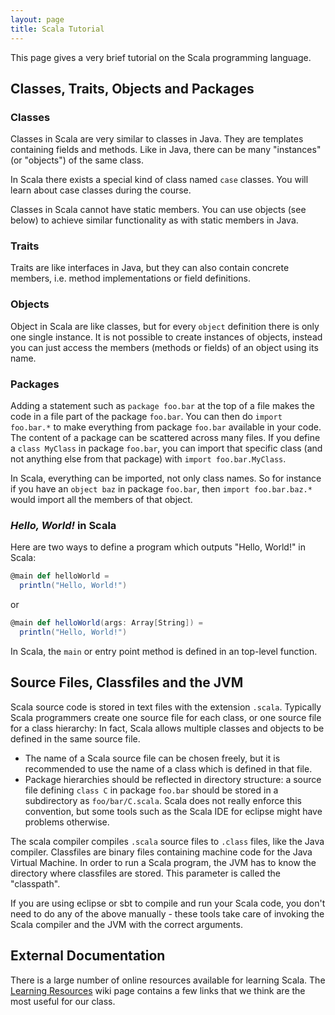```yaml
---
layout: page
title: Scala Tutorial
---
```


This page gives a very brief tutorial on the Scala programming language.

## Classes, Traits, Objects and Packages

### Classes

Classes in Scala are very similar to classes in Java. They are templates containing fields and methods. Like in Java, there can be many "instances" (or "objects") of the same class.

In Scala there exists a special kind of class named `case` classes. You will learn about case classes during the course.

Classes in Scala cannot have static members. You can use objects (see below) to achieve similar functionality as with static members in Java.


### Traits

Traits are like interfaces in Java, but they can also contain concrete members, i.e. method implementations or field definitions.


### Objects

Object in Scala are like classes, but for every `object` definition there is only one single instance. It is not possible to create instances of objects, instead you can just access the members (methods or fields) of an object using its name.


### Packages

Adding a statement such as `package foo.bar` at the top of a file makes the code in a file part of the package `foo.bar`. You can then do `import foo.bar.*` to make everything from package `foo.bar` available in your code. The content of a package can be scattered across many files. If you define a `class MyClass` in package `foo.bar`, you can import that specific class (and not anything else from that package) with `import foo.bar.MyClass`.

In Scala, everything can be imported, not only class names. So for instance if you have an `object baz` in package `foo.bar`, then `import foo.bar.baz.*` would import all the members of that object.

### _Hello, World!_ in Scala

Here are two ways to define a program which outputs "Hello, World!" in Scala:

```scala
@main def helloWorld =
  println("Hello, World!")
```

or

```scala
@main def helloWorld(args: Array[String]) =
  println("Hello, World!")
```

In Scala, the `main` or entry point method is defined in an top-level function.

## Source Files, Classfiles and the JVM

Scala source code is stored in text files with the extension `.scala`. Typically Scala programmers create one source file for each class, or one source file for a class hierarchy: In fact, Scala allows multiple classes and objects to be defined in the same source file.

- The name of a Scala source file can be chosen freely, but it is recommended to use the name of a class which is defined in that file.
- Package hierarchies should be reflected in directory structure: a source file defining `class C` in package `foo.bar` should be stored in a subdirectory as `foo/bar/C.scala`. Scala does not really enforce this convention, but some tools such as the Scala IDE for eclipse might have problems otherwise.

The scala compiler compiles `.scala` source files to `.class` files, like the Java compiler. Classfiles are binary files containing machine code for the Java Virtual Machine. In order to run a Scala program, the JVM has to know the directory where classfiles are stored. This parameter is called the "classpath".

If you are using eclipse or sbt to compile and run your Scala code, you don't need to do any of the above manually - these tools take care of invoking the Scala compiler and the JVM with the correct arguments.

## External Documentation

There is a large number of online resources available for learning Scala. The [Learning Resources](?page=LearningResources) wiki page contains a few links that we think are the most useful for our class.
